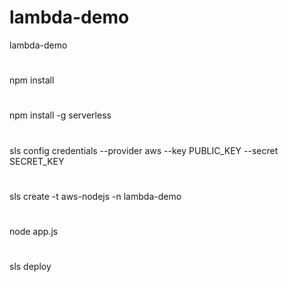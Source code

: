 # lambda-demo
lambda-demo
#
npm install
#
npm install -g serverless
#
sls config credentials --provider aws --key PUBLIC_KEY --secret SECRET_KEY
#
sls create -t aws-nodejs -n lambda-demo
#
node app.js
#
sls deploy
